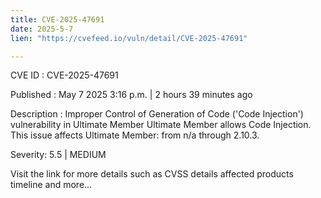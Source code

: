 ```yaml
---
title: CVE-2025-47691
date: 2025-5-7
lien: "https://cvefeed.io/vuln/detail/CVE-2025-47691"

---
```


CVE ID : CVE-2025-47691

Published :  May 7
2025
3:16 p.m. | 2 hours
39 minutes ago

Description : Improper Control of Generation of Code ('Code Injection') vulnerability in Ultimate Member Ultimate Member allows Code Injection. This issue affects Ultimate Member: from n/a through 2.10.3.

Severity: 5.5 | MEDIUM

Visit the link for more details
such as CVSS details
affected products
timeline
and more...
